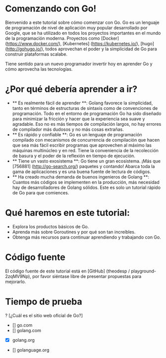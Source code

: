 # Comenzando con Go!
Bienvenido a este tutorial sobre cómo comenzar con Go. Go es un lenguaje de programación de nivel de aplicación muy popular desarrollado por Google, que se ha utilizado en todos los proyectos importantes en el mundo de la programación moderna. Proyectos como [Docker] (https://www.docker.com/), [Kubernetes] (https://kubernetes.io/), [hugo] (http://gohugo.io/), todos aprovechan el poder y la simplicidad de Go para construir plataformas scalabe.

Tiene sentido para un nuevo programador invertir hoy en aprender Go y cómo aprovecha las tecnologías.

¿Por qué debería aprender a ir?
===
* ** Es realmente fácil de aprender **: Golang favorece la simplicidad, tanto en términos de estructuras de sintaxis como de convenciones de programación. Todo en el entorno de programación Go ha sido diseñado para minimizar la fricción y hacer que la experiencia sea suave y agradable. Eso no es más tiempos de compilación largos, no hay errores de compilador más dudosos y no más cosas extrañas.
* ** Es rápido y confiable **: Go es un lenguaje de programación compilado con mecanismos de concurrencia de compilación que hacen que sea más fácil escribir programas que aprovechen al máximo las máquinas multinúcleo y en red. Tiene la conveniencia de la recolección de basura y el poder de la reflexión en tiempo de ejecución.
* ** Tiene un vasto exosistema **: Go tiene un gran ecosistema. ¡Más que [756881] (http://go-search.org/) paquetes y contando! Abarca toda la gama de aplicaciones y es una buena fuente de lectura de códigos.
* ** Ha creado mucha demanda de buenos ingenieros de Golang **: Cuantos más códigos se implementen en la producción, más necesidad hay de desarrolladores de Golang sólidos. Este es solo un tutorial rápido de Go para que comiences.

Qué haremos en este tutorial:
===
* Explora los productos básicos de Go.
* Aprenda más sobre Goroutines y por qué son tan increíbles.
* Obtenga más recursos para continuar aprendiendo y trabajando con Go.

Código fuente
===
El código fuente de este tutorial está en [GitHub] (theodesp / playground-2zqMV9Np), por favor siéntase libre de presentar propuestas para mejorarlo.

Tiempo de prueba
===
? [¿Cuál es el sitio web oficial de Go?]
- [] go.com
- [] golang.com
- [x] golang.org
- [] golanguage.org
